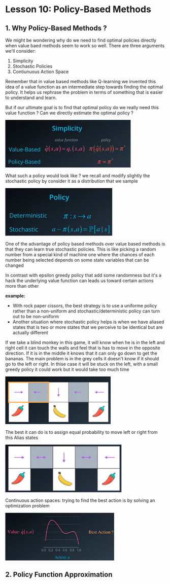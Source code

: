 # Lesson 10: Policy-Based Methods



## 1. Why Policy-Based Methods ?

We might be wondering why do we need to find optimal policies directly when value baed methods seem to work so well. There are three arguments we'll consider:

1. Simplicity
2. Stochastic Policies
3. Contiunuous Action Space

Remember that in value based methods like Q-learning we invented this idea of a value function as an intermediate step towards finding the optimal policy. It helps us rephrase the problem in terms of something that is easier to understand and learn.

But if our ultimate goal is to find that optimal policy do we really need this value function ? Can we directly estimate the optimal policy ?

<img src="images/10-1_RL.png" style="height:150px">

What such a policy would look like ? we recall and modify slightly the stochastic policy by consider it as a distribution that we sample

<img src="images/10-2_RL.png" style="height:150px">

One of the advantage of policy based methods over value based methods is that they can learn true stochastic policies. This is like picking a random number from a special kind of machine one where the chances of each number being selected depends on some state variables that can be changed 



In contrast with epsilon greedy policy that add some randomness but it's a hack the underlying value function can leads us toward certain actions more than other

**example:**

* With rock paper cissors, the best strategy is to use a uniforme policy rather than a non-uniform and stochastic/deterministic policy can turn out to be non-uniform
* Another situation where stochastic policy helps is when we have aliased states that is two or more states that we perceive to be identical but are actually different 



If we take a blind monkey in this game, it will know when he is in the left and right cell it can touch the walls and feel that is has to move in the opposite direction. If it is in the middle it knows that it can only go down to get the bananas. The main problem is in the grey cells it doesn't know if it should go to the left or right. In thise case it will be stuck on the left, with a small greedy policy it could work but it would take too much time

<img src="images/10-3_RL.png" style="height:150px">

The best it can do is to assign equal probability to move left or right from this Alias states

<img src="images/10-4_RL.png" style="height:150px">



Continuous action spaces: trying to find the best action is by solving an optimization problem

<img src="images/10-5_RL.png" style="height:150px">



## 2. Policy Function Approximation





















